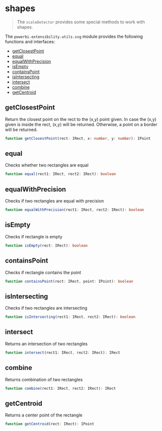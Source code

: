 # shapes
> The ```scaleDetector``` provides some special methods to work with shapes.

The ```powerbi.extensibility.utils.svg``` module provides the following functions and interfaces:

* [getClosestPoint](#getClosestPoint)
* [equal](#equal)
* [equalWithPrecision](#equalWithPrecision)
* [isEmpty](#isEmpty)
* [containsPoint](#containsPoint)
* [isIntersecting](#isIntersecting)
* [intersect](#intersect)
* [combine](#combine)
* [getCentroid](#getCentroid)

## getClosestPoint
Return the closest point on the rect to the (x,y) point given.
In case the (x,y) given is inside the rect, (x,y) will be returned.
Otherwise, a point on a border will be returned.

```typescript
function getClosestPoint(rect: IRect, x: number, y: number): IPoint
```

## equal
Checks whether two rectangles are equal

```typescript
function equal(rect1: IRect, rect2: IRect): boolean
```

## equalWithPrecision
Checks if two rectangles are equal with precision

```typescript
function equalWithPrecision(rect1: IRect, rect2: IRect): boolean
```

## isEmpty
Checks if rectangle is empty

```typescript
function isEmpty(rect: IRect): boolean
```

## containsPoint
Checks if rectangle contains the point

```typescript
function containsPoint(rect: IRect, point: IPoint): boolean
```

## isIntersecting
Checks if two rectangles are intersecting

```typescript
function isIntersecting(rect1: IRect, rect2: IRect): boolean
```

## intersect
Returns an intersection of two rectangles

```typescript
function intersect(rect1: IRect, rect2: IRect): IRect
```

## combine
Returns combination of two rectangles

```typescript
function combine(rect1: IRect, rect2: IRect): IRect
```

## getCentroid
Returns a center point of the rectangle

```typescript
function getCentroid(rect: IRect): IPoint
```



